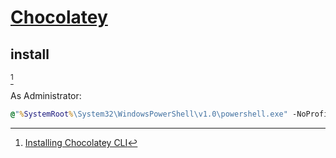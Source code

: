 # [Chocolatey](https://docs.chocolatey.org/en-us/)

## install

[^1]

As Administrator:

```cmd
@"%SystemRoot%\System32\WindowsPowerShell\v1.0\powershell.exe" -NoProfile -InputFormat None -ExecutionPolicy Bypass -Command "[System.Net.ServicePointManager]::SecurityProtocol = 3072; iex ((New-Object System.Net.WebClient).DownloadString('https://community.chocolatey.org/install.ps1'))" && SET "PATH=%PATH%;%ALLUSERSPROFILE%\chocolatey\bin"
```

[^1]: [Installing Chocolatey CLI](https://docs.chocolatey.org/en-us/choco/setup/#installing-chocolatey-cli)
